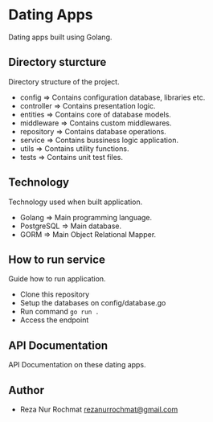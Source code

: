 # Dating Apps

Dating apps built using Golang.

## Directory sturcture

Directory structure of the project.

- config => Contains configuration database, libraries etc.
- controller => Contains presentation logic.
- entities => Contains core of database models.
- middleware => Contains custom middlewares.
- repository => Contains database operations.
- service => Contains bussiness logic application.
- utils => Contains utility functions.
- tests => Contains unit test files.

## Technology

Technology used when built application.

- Golang => Main programming language.
- PostgreSQL => Main database.
- GORM => Main Object Relational Mapper.

## How to run service

Guide how to run application.

- Clone this repository
- Setup the databases on config/database.go
- Run command `go run .`
- Access the endpoint

## API Documentation

API Documentation on these dating apps.

## Author

- Reza Nur Rochmat <rezanurrochmat@gmail.com>